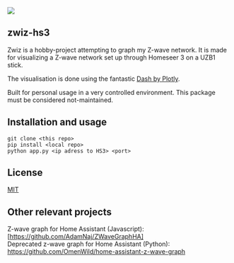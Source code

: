 [![](https://img.shields.io/badge/python-3.8-blue.svg)](https://www.python.org)

## zwiz-hs3
Zwiz is a hobby-project attempting to graph my Z-wave network. It is made for visualizing a Z-wave network set up through Homeseer 3 on a UZB1 stick.

The visualisation is done using the fantastic [Dash by Plotly](https://plotly.com/python/).

Built for personal usage in a very controlled environment. This package must be considered not-maintained. 

## Installation and usage
```
git clone <this repo>
pip install <local repo>
python app.py <ip adress to HS3> <port>
```

## License
[MIT](https://choosealicense.com/licenses/mit/)

## Other relevant projects
Z-wave graph for Home Assistant (Javascript): [https://github.com/AdamNaj/ZWaveGraphHA]<br />
Deprecated z-wave graph for Home Assistant (Python): https://github.com/OmenWild/home-assistant-z-wave-graph
